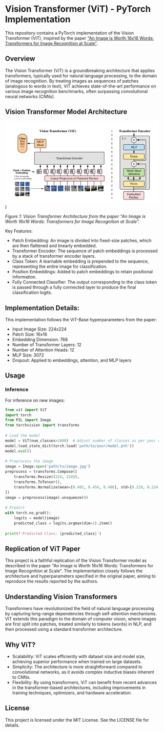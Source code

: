 # Vision Transformer (ViT) - PyTorch Implementation
This repository contains a PyTorch implementation of the Vision Transformer (ViT), inspired by the paper ["An Image is Worth 16x16 Words: Transformers for Image Recognition at Scale"](https://arxiv.org/abs/2010.11929).

## Overview
The Vision Transformer (ViT) is a groundbreaking architecture that applies transformers, typically used for natural language processing, to the domain of image recognition. By treating images as sequences of patches (analogous to words in text), ViT achieves state-of-the-art performance on various image recognition benchmarks, often surpassing convolutional neural networks (CNNs).

## Vision Transformer Model Architecture

![Vision Transformer Architecture](https://github.com/NimaVahdat/ViT_pytorch/blob/main/ViT_arch.png))

*Figure 1: Vision Transformer Architecture from the paper "An Image is Worth 16x16 Words: Transformers for Image Recognition at Scale".*

Key Features:
* Patch Embedding: An image is divided into fixed-size patches, which are then flattened and linearly embedded.
* Transformer Encoder: The sequence of patch embeddings is processed by a stack of transformer encoder layers.
* Class Token: A learnable embedding is prepended to the sequence, representing the entire image for classification.
* Position Embeddings: Added to patch embeddings to retain positional information.
* Fully Connected Classifier: The output corresponding to the class token is passed through a fully connected layer to produce the final classification logits.

## Implementation Details:
This implementation follows the ViT-Base hyperparameters from the paper:

* Input Image Size: 224x224
* Patch Size: 16x16
* Embedding Dimension: 768
* Number of Transformer Layers: 12
* Number of Attention Heads: 12
* MLP Size: 3072
* Dropout: Applied to embeddings, attention, and MLP layers

## Usage

### Inference
For inference on new images:

```python
from vit import ViT
import torch
from PIL import Image
from torchvision import transforms

# Load the model
model = ViT(num_classes=1000)  # Adjust number of classes as per your dataset
model.load_state_dict(torch.load('path/to/your/model.pth'))
model.eval()

# Preprocess the image
image = Image.open('path/to/image.jpg')
preprocess = transforms.Compose([
    transforms.Resize((224, 224)),
    transforms.ToTensor(),
    transforms.Normalize(mean=[0.485, 0.456, 0.406], std=[0.229, 0.224, 0.225]),
])
image = preprocess(image).unsqueeze(0)

# Predict
with torch.no_grad():
    logits = model(image)
    predicted_class = logits.argmax(dim=1).item()

print(f'Predicted Class: {predicted_class}')
```

## Replication of ViT Paper
This project is a faithful replication of the Vision Transformer model as described in the paper "An Image is Worth 16x16 Words: Transformers for Image Recognition at Scale". The implementation closely follows the architecture and hyperparameters specified in the original paper, aiming to reproduce the results reported by the authors.

## Understanding Vision Transformers
Transformers have revolutionized the field of natural language processing by capturing long-range dependencies through self-attention mechanisms. ViT extends this paradigm to the domain of computer vision, where images are first split into patches, treated similarly to tokens (words) in NLP, and then processed using a standard transformer architecture.

## Why ViT?
* Scalability: ViT scales efficiently with dataset size and model size, achieving superior performance when trained on large datasets.
* Simplicity: The architecture is more straightforward compared to convolutional networks, as it avoids complex inductive biases inherent to CNNs.
* Flexibility: By using transformers, ViT can benefit from recent advances in the transformer-based architectures, including improvements in training techniques, optimizers, and hardware acceleration.


## License
This project is licensed under the MIT License. See the LICENSE file for details.
